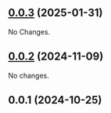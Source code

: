 ## [0.0.3](https://github.com/posva/pinia-colada/compare/@pinia/colada-plugin-retry@0.0.2...@pinia/colada-plugin-retry@0.0.3) (2025-01-31)

No Changes.

## [0.0.2](https://github.com/posva/pinia-colada/compare/@pinia/colada-plugin-retry@0.0.1...@pinia/colada-plugin-retry@0.0.2) (2024-11-09)

No changes.

## 0.0.1 (2024-10-25)
